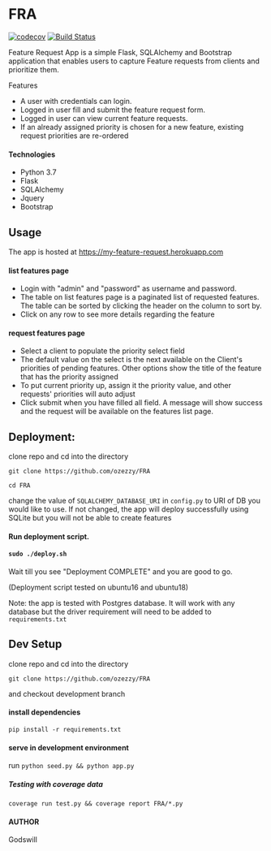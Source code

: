 # FRA
[![codecov](https://codecov.io/gh/ozezzy/FRA/branch/master/graph/badge.svg)](https://codecov.io/gh/ozezzy/FRA)
[![Build Status](https://travis-ci.org/ozezzy/FRA.svg?branch=master)](https://travis-ci.org/ozezzy/FRA)

Feature Request App is a simple Flask, SQLAlchemy and Bootstrap application that enables users to capture Feature requests from clients and prioritize them.

Features
- A user with credentials can login.
- Logged in user fill and submit the feature request form.
- Logged in user can view current feature requests.
- If an already assigned priority is chosen for a new feature, existing request priorities are re-ordered 

#### Technologies

- Python 3.7
- Flask
- SQLAlchemy
- Jquery
- Bootstrap

## Usage
The app is hosted at https://my-feature-request.herokuapp.com

#### list features page
- Login with "admin" and "password" as username and password.
- The table on list features page is a paginated list of requested features. The table can be sorted by clicking the header on the column to sort by.
- Click on any row to see more details regarding the feature
#### request features page
- Select a client to populate the priority select field
- The default value on the select is the next available on the Client's priorities of pending features. Other options show the title of the feature that has the priority assigned
- To put current priority up, assign it the priority value, and other requests' priorities will auto adjust
- Click submit when you have filled all field. A message will show success and the request will be available on the features list page.

## Deployment:

clone repo and cd into the directory

`git clone https://github.com/ozezzy/FRA`

`cd FRA`

change the value of `SQLALCHEMY_DATABASE_URI` in `config.py` to URI of DB you would like to use.
If not changed, the app will deploy successfully using SQLite but you will not be able to create features

#### Run deployment script.

#### `sudo ./deploy.sh`

Wait till you see "Deployment COMPLETE" and you are good to go.

(Deployment script tested on ubuntu16 and ubuntu18)

Note: the app is tested with Postgres database. It will work with any database but the driver requirement will need to be added to `requirements.txt`



## Dev Setup

clone repo and cd into the directory

`git clone https://github.com/ozezzy/FRA`

and checkout development branch

#### install dependencies

 `pip install -r requirements.txt`

#### serve in development environment

run `python seed.py && python app.py `

##### Testing with coverage data

`coverage run test.py && coverage report FRA/*.py`

#### AUTHOR
Godswill 
